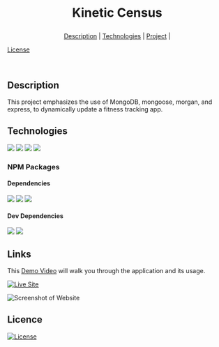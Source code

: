 # <p align="center">Kinetic Census</p>


<p align="center">
<a href="#description">Description</a> |
<a href="#technologies-used">Technologies</a> |
<a href="#project-demo">Project</a> |

<a href="#license">License</a>
</p>
<br>

## Description
This project emphasizes the use of MongoDB, mongoose, morgan, and express, to dynamically update a fitness tracking app.
<br>

## **Technologies**
<p>
    <img src="https://img.shields.io/badge/HTML-yellow" />
    <img src="https://img.shields.io/badge/CSS-blue" />
    <img src="https://img.shields.io/badge/Javascript-orange" />
    <img src="https://img.shields.io/badge/NodeJS-red" />
</p>

### NPM Packages
#### Dependencies
<p>
    <img src="https://img.shields.io/badge/dotenv-orange" />
    <img src="https://img.shields.io/badge/express-yellow" />
    <img src="https://img.shields.io/badge/Express Session-pink"  />
</p>

#### Dev Dependencies
<p>
    <img src="https://img.shields.io/badge/Nodemon-red" />
    <img src="https://img.shields.io/badge/Morgan-purple"  />
</p>

## **Links** 
This [Demo Video](https://youtu.be/O_QxmIW4zg8) will walk you through the application and its usage.

<p>
    <a href="https://get-flexed.herokuapp.com/"><img src="https://img.shields.io/badge/-👉 See Live Site-success?style=for-the-badge"  alt="Live Site" /></a>
</p>

![Screenshot of Website](./public/images/getflexed-site.JPG)
## Licence
[![License](https://img.shields.io/badge/License-MIT-yellow.svg)](https://opensource.org/licenses/MIT)
<br>
